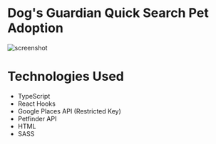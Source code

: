 # Dog's Guardian Quick Search Pet Adoption
<img src="https://i.ibb.co/sPN1DBk/screenshot.png" alt="screenshot" border="0">

# Technologies Used
<ul>
  <li>TypeScript</li>
  <li>React Hooks</li>
  <li>Google Places API (Restricted Key) </li>
  <li>Petfinder API</li>
  <li>HTML</li>
  <li>SASS</li>
</ul>
